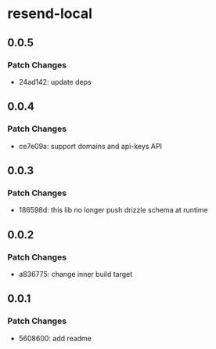 # resend-local

## 0.0.5

### Patch Changes

- 24ad142: update deps

## 0.0.4

### Patch Changes

- ce7e09a: support domains and api-keys API

## 0.0.3

### Patch Changes

- 186598d: this lib no longer push drizzle schema at runtime

## 0.0.2

### Patch Changes

- a836775: change inner build target

## 0.0.1

### Patch Changes

- 5608600: add readme
